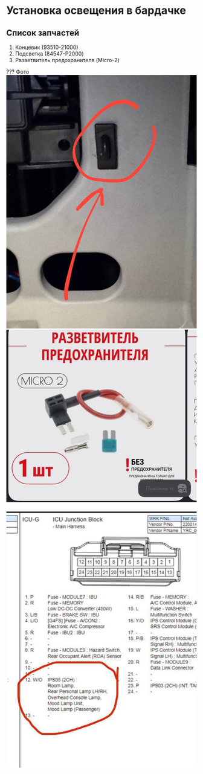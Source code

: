 # Установка освещения в бардачке

## Список запчастей

1. Концевик (93510-21000)
2. Подсветка (84547-P2000)
3. Разветвитель предохранителя (Micro-2)

??? Фото
    ![Imgae title](../images/glove1.jpg)
    ![Imgae title](../images/glove2.jpg)
    ![Imgae title](../images/glove3.jpg)